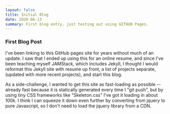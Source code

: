 ```yaml
---
layout: false
title: Initial Blog
date: 2020-06-13
summary: First blog entry, just testing out using GITHUB Pages.
---
```

### First Blog Post

I've been linking to this GitHub pages site for
years without much of an update.  I saw that I
ended up using this for an online resume, and since
I've been teaching myself JAMStack, which includes
Jekyll, I thought I would reformat this Jekyll
site with resume up front, a list of projects
separate, (updated with more recent projects),
and start this blog.

As a side-challenge, I wanted to get this site
as fast-loading as possible -- already fast
because it is statically generated every time
I "git push", but by using tiny CSS frameworks
like "Skeleton.css" I've got it loading in about
100k.  I think I can squeeze it down even further
by converting from jquery to pure Javascript,
so I don't need to load the jquery library from
a CDN.
